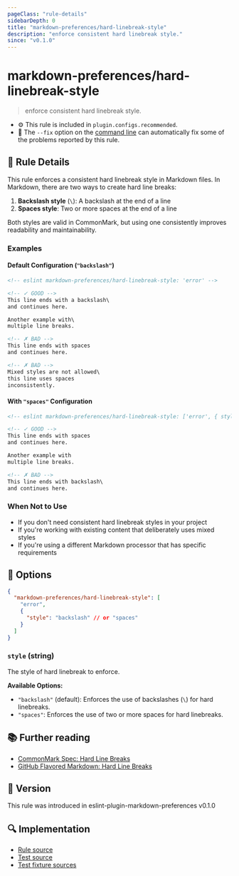 ```yaml
---
pageClass: "rule-details"
sidebarDepth: 0
title: "markdown-preferences/hard-linebreak-style"
description: "enforce consistent hard linebreak style."
since: "v0.1.0"
---
```


# markdown-preferences/hard-linebreak-style

> enforce consistent hard linebreak style.

- ⚙️ This rule is included in `plugin.configs.recommended`.
- 🔧 The `--fix` option on the [command line](https://eslint.org/docs/user-guide/command-line-interface#fixing-problems) can automatically fix some of the problems reported by this rule.

## 📖 Rule Details

This rule enforces a consistent hard linebreak style in Markdown files. In Markdown, there are two ways to create hard line breaks:

1. **Backslash style** (`\`): A backslash at the end of a line
2. **Spaces style**: Two or more spaces at the end of a line

Both styles are valid in CommonMark, but using one consistently improves readability and maintainability.

### Examples

#### Default Configuration (`"backslash"`)

<!-- eslint-skip -->

```md
<!-- eslint markdown-preferences/hard-linebreak-style: 'error' -->

<!-- ✓ GOOD -->
This line ends with a backslash\
and continues here.

Another example with\
multiple line breaks.

<!-- ✗ BAD -->
This line ends with spaces  
and continues here.

<!-- ✗ BAD -->
Mixed styles are not allowed\
this line uses spaces  
inconsistently.
```

#### With `"spaces"` Configuration

<!-- eslint-skip -->

```md
<!-- eslint markdown-preferences/hard-linebreak-style: ['error', { style: 'spaces' }] -->

<!-- ✓ GOOD -->
This line ends with spaces  
and continues here.

Another example with  
multiple line breaks.

<!-- ✗ BAD -->
This line ends with backslash\
and continues here.
```

### When Not to Use

- If you don't need consistent hard linebreak styles in your project
- If you're working with existing content that deliberately uses mixed styles
- If you're using a different Markdown processor that has specific requirements

## 🔧 Options

```json
{
  "markdown-preferences/hard-linebreak-style": [
    "error",
    {
      "style": "backslash" // or "spaces"
    }
  ]
}
```

### `style` (string)

The style of hard linebreak to enforce.

**Available Options:**

- `"backslash"` (default): Enforces the use of backslashes (`\`) for hard linebreaks.
- `"spaces"`: Enforces the use of two or more spaces for hard linebreaks.

## 📚 Further reading

- [CommonMark Spec: Hard Line Breaks](https://spec.commonmark.org/0.31.2/#hard-line-breaks)
- [GitHub Flavored Markdown: Hard Line Breaks](https://github.github.com/gfm/#hard-line-breaks)

## 🚀 Version

This rule was introduced in eslint-plugin-markdown-preferences v0.1.0

## 🔍 Implementation

- [Rule source](https://github.com/ota-meshi/eslint-plugin-markdown-preferences/blob/main/src/rules/hard-linebreak-style.ts)
- [Test source](https://github.com/ota-meshi/eslint-plugin-markdown-preferences/blob/main/tests/src/rules/hard-linebreak-style.ts)
- [Test fixture sources](https://github.com/ota-meshi/eslint-plugin-markdown-preferences/tree/main/tests/fixtures/rules/hard-linebreak-style)

